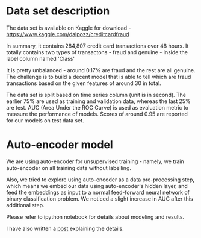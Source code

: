 # Data set description 
The data set is available on Kaggle for download - https://www.kaggle.com/dalpozz/creditcardfraud

In summary, it contains 284,807 credit card transactions over 48 hours. It totally contains two types of transactons - fraud and genuine - inside the label column named 'Class'

It is pretty unbalanced - around 0.17% are fraud and the rest are all genuine. The challenge is to build a decent model that is able to tell which are fraud transactions based on the given features of around 30 in total. 

The data set is split based on time series column (unit is in second). The earlier 75% are used as training and validation data, whereas the last 25% are test. AUC (Area Under the ROC Curve) is used as evaluation metric to measure the performance of models. Scores of around 0.95 are reported for our models on test data set. 

# Auto-encoder model 
We are using auto-encoder for unsupervised training - namely, we train auto-encoder on all training data without labelling. 

Also, we tried to explore using auto-encoder as a data pre-processing step, which means we embed our data using auto-encoder's hidden layer, and feed the embeddings as input to a normal feed-forward neural network of binary classification problem. We noticed a slight increase in AUC after this additional step. 

Please refer to ipython notebook for details about modeling and results. 

I have also written a [post](https://weiminwang.blog/2017/06/23/credit-card-fraud-detection-using-auto-encoder-in-tensorflow-2/) explaining the details. 
